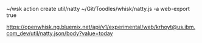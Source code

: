 ~/wsk action create util/natty ~/Git/Toodles/whisk/natty.js -a web-export true

https://openwhisk.ng.bluemix.net/api/v1/experimental/web/krhoyt@us.ibm.com_dev/util/natty.json/body?value=today
